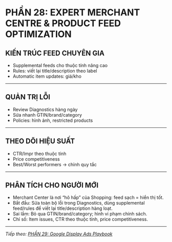 # PHẦN 28: EXPERT MERCHANT CENTRE & PRODUCT FEED OPTIMIZATION

## KIẾN TRÚC FEED CHUYÊN GIA
- Supplemental feeds cho thuộc tính nâng cao  
- Rules: viết lại title/description theo label  
- Automatic item updates: giá/kho

---

## QUẢN TRỊ LỖI
- Review Diagnostics hàng ngày  
- Sửa nhanh GTIN/brand/category  
- Policies: hình ảnh, restricted products

---

## THEO DÕI HIỆU SUẤT
- CTR/Impr theo thuộc tính  
- Price competitiveness  
- Best/Worst performers → chỉnh quy tắc

---

## PHÂN TÍCH CHO NGƯỜI MỚI
- Merchant Center là nơi “hô hấp” của Shopping: feed sạch = hiển thị tốt.
- Bắt đầu: Sửa toàn bộ lỗi trong Diagnostics, dùng supplemental feed/rules để viết lại title/description hàng loạt.
- Sai lầm: Bỏ qua GTIN/brand/category; hình vi phạm chính sách.
- Chỉ số: Item issues, CTR theo thuộc tính, price competitiveness.

---

*Tiếp theo: [PHẦN 29: Google Display Ads Playbook](../30_Part_29_Display_Playbook.md)*
